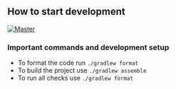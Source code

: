 ## How to start development

[![Master](https://github.com/simonhauck/gradle-semantic-versioning/actions/workflows/on-master-push.yml/badge.svg)](https://github.com/simonhauck/gradle-semantic-versioning/actions/workflows/on-master-push.yml)

### Important commands and development setup

- To format the code run `./gradlew format`
- To build the project use `./gradlew assemble`
- To run all checks use `./gradlew format`
